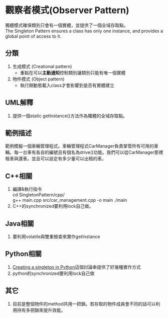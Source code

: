 # 觀察者模式(Observer Pattern)
獨體模式確保類別只會有一個實體，並提供了一個全域存取點。  
The Singleton Pattern ensures a class has only one instance, and provides a global point of access to it.


## 分類
1. 生成模式 (Creational pattern)
   - 重點在可以**主動通知**控制類別讓類別只能有唯一個實體
1. 物件模式 (Object pattern)
   - 執行期動態載入class才會影響到是否有實體建立


## UML解釋
1. 提供一個static getInstance()方法作為獨體的全域存取點。


## 範例描述
範例模擬一個車輛管理程式。車輛管理程式CarManager負責掌管所有可用的車輛。每一台車有各自的編號且有個名為drive()功能。我們可以從CarManager那裡租車與還車。並且可以設定有多少量可以出租的車。


## C++相關
1. 編譯&執行指令  
cd SingletonPattern/cpp/  
g++ main.cpp src/car_management.cpp -o main
./main
1. C++的synchronized要利用lock自己做。

## Java相關
1. 要利用volatile與雙重檢查來實作getInstance

## Python相關
1. [Creating a singleton in Python](https://stackoverflow.com/questions/6760685/creating-a-singleton-in-python)這個討論串提供了好幾種實作方式
1. python的synchronized要利用lock自己做

## 其它
1. 目前是整個物件的method共用一把鎖。若存取的物件成員會不同的話可以利用持有多把鎖來提升效能。